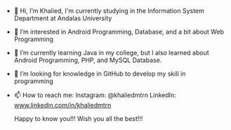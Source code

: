 - 👋 Hi, I’m Khalied, I'm currently studying in the Information System Department at Andalas University 
- 👀 I’m interested in Android Programming, Database, and a bit about Web Programming
- 🌱 I’m currently learning Java in my college, but I also learned about Android Programming, PHP, and MySQL Database.
- 💞️ I’m looking for knowledge in GitHub to develop my skill in programming 
- 📫 How to reach me:
  Instagram: @khaliedmtrn
  LinkedIn: www.linkedin.com/in/khaliedmtrn

  Happy to know you!!!
  Wish you all the best!!!
